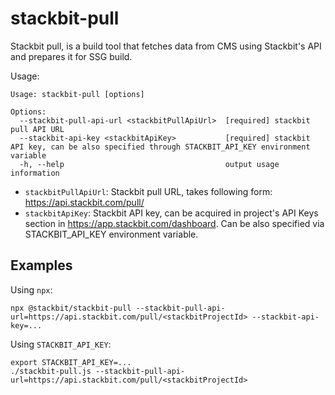 # stackbit-pull

Stackbit pull, is a build tool that fetches data from CMS using Stackbit's API and prepares it for
SSG build. 

Usage:
```
Usage: stackbit-pull [options]

Options:
  --stackbit-pull-api-url <stackbitPullApiUrl>  [required] stackbit pull API URL
  --stackbit-api-key <stackbitApiKey>           [required] stackbit API key, can be also specified through STACKBIT_API_KEY environment variable
  -h, --help                                    output usage information
```

- `stackbitPullApiUrl`: Stackbit pull URL, takes following form: https://api.stackbit.com/pull/<stackbitProjectId>
- `stackbitApiKey`: Stackbit API key, can be acquired in project's API Keys section in https://app.stackbit.com/dashboard. Can be also specified via STACKBIT_API_KEY environment variable.

## Examples

Using `npx`:
```
npx @stackbit/stackbit-pull --stackbit-pull-api-url=https://api.stackbit.com/pull/<stackbitProjectId> --stackbit-api-key=...
```

Using `STACKBIT_API_KEY`:
```
export STACKBIT_API_KEY=...
./stackbit-pull.js --stackbit-pull-api-url=https://api.stackbit.com/pull/<stackbitProjectId>
```
